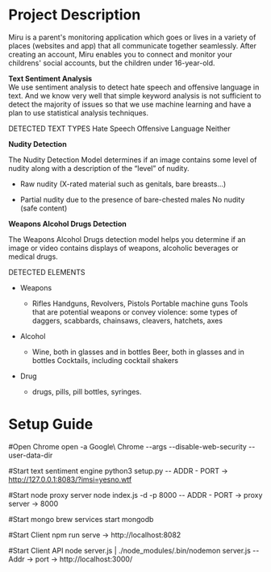 # **Project Description**
Miru is a parent's monitoring application which goes or lives in a variety of places (websites and app) that all communicate together seamlessly. After creating an account, Miru enables you to connect and monitor your childrens' social accounts, but the children under 16-year-old.

**Text Sentiment Analysis**
<br/>
We use sentiment analysis to detect hate speech and offensive language in text. And we know very well that simple keyword analysis is not sufficient to detect the majority of issues so that we use machine learning and have a plan to use statistical analysis techniques.

DETECTED TEXT TYPES
	Hate Speech
	Offensive Language
	Neither

**Nudity Detection**

The Nudity Detection Model determines if an image contains some level of nudity along with a description of the “level” of nudity. 

- Raw nudity (X-rated material such as genitals, bare breasts...)

- Partial nudity due to the presence of bare-chested males
No nudity (safe content)

**Weapons Alcohol Drugs Detection**

The Weapons Alcohol Drugs detection model helps you determine if an image or video contains displays of weapons, alcoholic beverages or medical drugs.

DETECTED ELEMENTS

- Weapons 
  - Rifles
	Handguns, Revolvers, Pistols
	Portable machine guns
	Tools that are potential weapons or convey violence: some types of daggers, scabbards, chainsaws, cleavers, hatchets, axes

- Alcohol
  - Wine, both in glasses and in bottles
	Beer, both in glasses and in bottles
	Cocktails, including cocktail shakers

- Drug
  - drugs, pills, pill bottles, syringes.

# Setup Guide
	

#Open Chrome open -a Google\ Chrome --args --disable-web-security --user-data-dir

#Start text sentiment engine python3 setup.py -- ADDR - PORT -> http://127.0.0.1:8083/?imsi=yesno.wtf

#Start node proxy server node index.js -d -p 8000 -- ADDR - PORT -> proxy server -> 8000

#Start mongo brew services start mongodb

#Start Client npm run serve -> http://localhost:8082

#Start Client API node server.js | ./node_modules/.bin/nodemon server.js -- Addr -> port -> http://localhost:3000/

